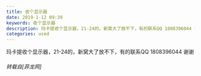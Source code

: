 ```yaml
---
title: 收个显示器
date: 2019-1-12 09:39
keywords: 收个显示器
description: 玛卡提收个显示器，21-24的，新窝大了放不下，有的联系QQ 1808396044 谢谢
categories: used
---
```

<td class="t_f" id="postmessage_2672301">

玛卡提收个显示器，21-24的，新窝大了放不下，有的联系QQ 1808396044 谢谢</td>
###### 转载自[菲龙网]
